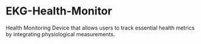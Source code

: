 # EKG-Health-Monitor
Health Monitoring Device that allows users to track essential health metrics by integrating physiological measurements.
